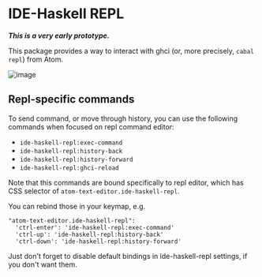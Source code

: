 # IDE-Haskell REPL

***This is a very early prototype.***

This package provides a way to interact with ghci (or, more precisely, `cabal repl`) from Atom.

![image](https://cloud.githubusercontent.com/assets/7275622/10709920/4fb7ff4a-7a48-11e5-831c-78e3fd0812b5.png)

## Repl-specific commands

To send command, or move through history, you can use the following commands when focused on repl command editor:

* `ide-haskell-repl:exec-command`
* `ide-haskell-repl:history-back`
* `ide-haskell-repl:history-forward`
* `ide-haskell-repl:ghci-reload`

Note that this commands are bound specifically to repl editor, which has CSS selector of `atom-text-editor.ide-haskell-repl`.

You can rebind those in your keymap, e.g.

```
"atom-text-editor.ide-haskell-repl":
  'ctrl-enter': 'ide-haskell-repl:exec-command'
  'ctrl-up': 'ide-haskell-repl:history-back'
  'ctrl-down': 'ide-haskell-repl:history-forward'
```

Just don't forget to disable default bindings in ide-haskell-repl settings, if you don't want them.
